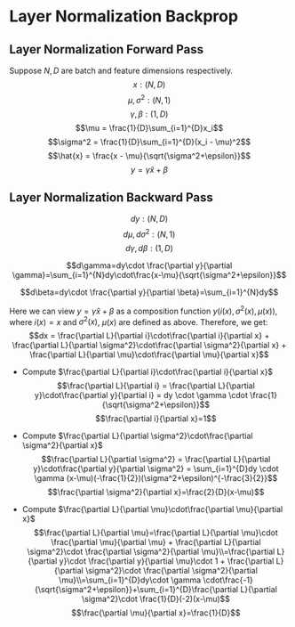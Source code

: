 # Layer Normalization Backprop
## Layer Normalization Forward Pass
Suppose $N, D$ are batch and feature dimensions respectively. 
$$x: (N, D)$$
$$\mu, \sigma ^2: (N, 1)$$
$$\gamma, \beta: (1, D)$$
$$\mu = \frac{1}{D}\sum_{i=1}^{D}x_i$$
$$\sigma^2 = \frac{1}{D}\sum_{i=1}^{D}(x_i - \mu)^2$$
$$\hat{x} = \frac{x - \mu}{\sqrt{\sigma^2+\epsilon}}$$
$$y=\gamma\hat{x} + \beta$$

## Layer Normalization Backward Pass
$$dy: (N, D)$$
$$d\mu, d\sigma ^2: (N, 1)$$
$$d\gamma, d\beta: (1, D)$$

$$d\gamma=dy\cdot \frac{\partial y}{\partial \gamma}=\sum_{i=1}^{N}dy\cdot\frac{x-\mu}{\sqrt{\sigma^2+\epsilon}}$$

$$d\beta=dy\cdot \frac{\partial y}{\partial \beta}=\sum_{i=1}^{N}dy$$

Here we can view $y=\gamma\hat{x} + \beta$ as a composition function $y(i(x), \sigma^2(x), \mu(x))$, where $i(x)=x$ and $\sigma^2(x)$, $\mu(x)$ are defined as above. Therefore, we get:
$$dx = \frac{\partial L}{\partial i}\cdot\frac{\partial i}{\partial x} + \frac{\partial L}{\partial \sigma^2}\cdot\frac{\partial \sigma^2}{\partial x} + \frac{\partial L}{\partial \mu}\cdot\frac{\partial \mu}{\partial x}$$

* Compute $\frac{\partial L}{\partial i}\cdot\frac{\partial i}{\partial x}$
$$\frac{\partial L}{\partial i} = \frac{\partial L}{\partial y}\cdot\frac{\partial y}{\partial i} = dy \cdot \gamma \cdot \frac{1}{\sqrt{\sigma^2+\epsilon}}$$
$$\frac{\partial i}{\partial x}=1$$

* Compute $\frac{\partial L}{\partial \sigma^2}\cdot\frac{\partial \sigma^2}{\partial x}$
$$\frac{\partial L}{\partial \sigma^2} = \frac{\partial L}{\partial y}\cdot\frac{\partial y}{\partial \sigma^2} = \sum_{i=1}^{D}dy \cdot \gamma (x-\mu)(-\frac{1}{2})(\sigma^2+\epsilon)^{-\frac{3}{2}}$$
$$\frac{\partial \sigma^2}{\partial x}=\frac{2}{D}(x-\mu)$$

* Compute $\frac{\partial L}{\partial \mu}\cdot\frac{\partial \mu}{\partial x}$
$$\frac{\partial L}{\partial \mu}=\frac{\partial L}{\partial \mu}\cdot \frac{\partial \mu}{\partial \mu} + \frac{\partial L}{\partial \sigma^2}\cdot \frac{\partial \sigma^2}{\partial \mu}\\=\frac{\partial L}{\partial y}\cdot \frac{\partial y}{\partial \mu}\cdot 1 + \frac{\partial L}{\partial \sigma^2}\cdot \frac{\partial \sigma^2}{\partial \mu}\\=\sum_{i=1}^{D}dy\cdot \gamma \cdot\frac{-1}{\sqrt{\sigma^2+\epsilon}}+\sum_{i=1}^{D}\frac{\partial L}{\partial \sigma^2}\cdot \frac{1}{D}(-2)(x-\mu)$$
$$\frac{\partial \mu}{\partial x}=\frac{1}{D}$$
